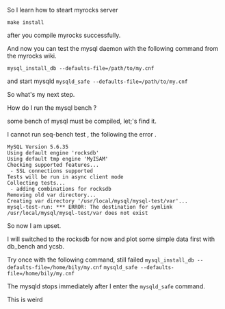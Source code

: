 

So I learn how to steart myrocks server 

`
make install 
`

after you compile myrocks successfully.

And now you can test the mysql daemon with the following command 
from the myrocks wiki.

`mysql_install_db --defaults-file=/path/to/my.cnf`

and start mysqld
`mysqld_safe --defaults-file=/path/to/my.cnf`


So what's my next step.

How do I run the mysql bench ?


some bench of mysql must be compiled, let;'s find it.


I cannot run seq-bench test , the following the error .
```
MySQL Version 5.6.35
Using default engine 'rocksdb'
Using default tmp engine 'MyISAM'
Checking supported features...
 - SSL connections supported
Tests will be run in async client mode
Collecting tests...
 - adding combinations for rocksdb
Removing old var directory...
Creating var directory '/usr/local/mysql/mysql-test/var'...
mysql-test-run: *** ERROR: The destination for symlink /usr/local/mysql/mysql-test/var does not exist
```


So now I am upset.

I will switched to the rocksdb for now and plot some simple data first with db_bench and ycsb.


Try once with the following command, still failed
`mysql_install_db --defaults-file=/home/bily/my.cnf`
`mysqld_safe --defaults-file=/home/bily/my.cnf`

The mysqld stops immediately after I enter the `mysqld_safe` command.

This is weird
